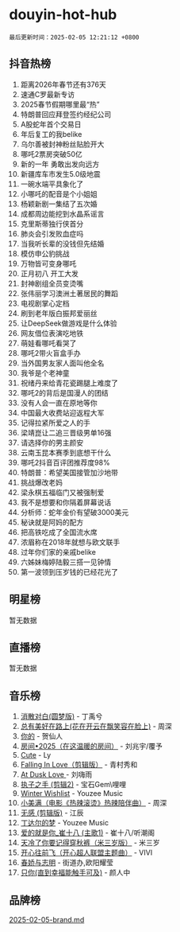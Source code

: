 # douyin-hot-hub

`最后更新时间：2025-02-05 12:21:12 +0800`

## 抖音热榜

1. 距离2026年春节还有376天
1. 速通C罗最新专访
1. 2025春节假期哪里最“热”
1. 特朗普回应拜登签约经纪公司
1. A股蛇年首个交易日
1. 年后复工的我belike
1. 乌尔善被封神粉丝贴脸开大
1. 哪吒2票房突破50亿
1. 新的一年 勇敢出发向远方
1. 新疆库车市发生5.0级地震
1. 一碗水端平具象化了
1. 小哪吒的配音是个小姐姐
1. 杨颖新剧一集结了五次婚
1. 成都周边能挖到水晶系谣言
1. 克里斯蒂独行侠首分
1. 肺炎会引发败血症吗
1. 当我听长辈的没钱但先结婚
1. 模仿申公豹挑战
1. 万物皆可变身哪吒
1. 正月初八 开工大发
1. 封神剧组全员变烫嘴
1. 张伟丽学习澳洲土著居民的舞蹈
1. 电视剧掌心定档
1. 刷到老年版白振邦爱丽丝
1. 让DeepSeek做游戏是什么体验
1. 网友借位表演吃地铁
1. 萌娃看哪吒看哭了
1. 哪吒2带火盲盒手办
1. 当外国男友家人面叫他全名
1. 我爷是个老神童
1. 祝绪丹来给青花瓷踢腿上难度了
1. 哪吒2的背后是国漫人的团结
1. 没有人会一直在原地等你
1. 中国最大收费站迎返程大军
1. 记得拉紧所爱之人的手
1. 梁靖崑让二追三晋级男单16强
1. 请选择你的男主颜安
1. 云南玉昆本赛季到底想干什么
1. 哪吒2抖音百评团推荐度98%
1. 特朗普：希望美国接管加沙地带
1. 挑战爆改老妈
1. 梁永棋五福临门又被强制爱
1. 我不是想要和你隔着屏幕说话
1. 分析师：蛇年金价有望破3000美元
1. 秘诀就是阿妈的配方
1. 把高铁吃成了全国流水席
1. 浓眉称在2018年就想与欧文联手
1. 过年你们家的亲戚belike
1. 六姊妹梅婷陆毅三搭一见钟情
1. 第一波领到压岁钱的已经花光了

## 明星榜

暂无数据

## 直播榜

暂无数据

## 音乐榜

1. [消散对白(圆梦版)](https://sf5-hl-cdn-tos.douyinstatic.com/obj/tos-cn-ve-2774/og4jB5I5IizzoZVAAAzWgBMAsMDWoArfwBOiFs) - 丁禹兮
1. [总有美好在路上(花在开云在飘笑容在脸上)](https://sf5-hl-cdn-tos.douyinstatic.com/obj/tos-cn-ve-2774/oU5u7NwtfBIvaNhoQBszOvAlRiAoiWAVVyBMq4) - 周深
1. [你的](https://sf5-hl-cdn-tos.douyinstatic.com/obj/tos-cn-ve-2774/oYuIeKf42jB7sEV6B2upMdpYAgfrQWj0FeRegh) - 贺仙人
1. [房间•2025（在这温暖的房间）](https://sf5-hl-cdn-tos.douyinstatic.com/obj/tos-cn-ve-2774/oMzJcnT8BgIetASeBfwfEeBQVNfACiCifhfZP7g) - 刘兆宇/覆予
1. [Cute](https://sf5-hl-cdn-tos.douyinstatic.com/obj/tos-cn-ve-2774/o4IbIzHWKAAB4wsS5qMBRiiAlEBGTpQRNfFvuo) - Ly
1. [Falling In Love（剪辑版）](https://sf5-hl-cdn-tos.douyinstatic.com/obj/tos-cn-ve-2774/o8ajpA8zzgBPahbBIO8AcKGBLJezFCRd1wfP9f) - 青村秀和
1. [ At Dusk  Love ](https://sf5-hl-cdn-tos.douyinstatic.com/obj/tos-cn-ve-2774/o8CrpCf5CaYgI4ZrtQgMQAFEfuGqNnRSDQAPBc) - 刘嗨雨
1. [执子之手 (剪辑2)](https://sf5-hl-cdn-tos.douyinstatic.com/obj/tos-cn-ve-2774/oUoZLQjCc31XzqsBnBQUNgeKtYPBcgbFDwtfcu) - 宝石Gem\哩哩
1. [Winter Wishlist](https://sf5-hl-cdn-tos.douyinstatic.com/obj/tos-cn-ve-2774/oIIgUOeamCFCVAzxN6MFRLIBlLGpUqQxeeHrLE) - Youzee Music
1. [小美满（电影《热辣滚烫》热辣陪伴曲）](https://sf5-hl-cdn-tos.douyinstatic.com/obj/tos-cn-ve-2774/o0GAn2lSgfZIDUgtevCGDQYnFg4CwnrBaxbTZL) - 周深
1. [无感 (剪辑版)](https://sf5-hl-cdn-tos.douyinstatic.com/obj/tos-cn-ve-2774/o0eIsUzJBDlQaQFC5OFlgbMEZC1TFYBftOBn6p) - 江辰
1. [丁达尔的梦](https://sf5-hl-cdn-tos.douyinstatic.com/obj/tos-cn-ve-2774/oMU3WirUZBVQkAC9ccG5P2IQirziZM2RTInUY) - Youzee Music
1. [爱的就是你_崔十八 (主歌1)](https://sf5-hl-cdn-tos.douyinstatic.com/obj/tos-cn-ve-2774/oI5BO5DhFZ6UTcNCnZaOCBLtZ7WIMQGfgnXf5E) - 崔十八/听潮阁
1. [天冷了你要记得穿秋裤（米三岁版）](https://sf5-hl-cdn-tos.douyinstatic.com/obj/tos-cn-ve-2774/oQlIwVIDWiZ6BQilAorS7MA0AgCkQDvcZAdm1) - 米三岁
1. [开心往前飞（开心超人联盟主题曲）](https://sf5-hl-cdn-tos.douyinstatic.com/obj/tos-cn-ve-2774/9d8fb7c82cf1421fb93a9fe925275e0a) - VIVI
1. [春娇与志明](https://sf5-hl-cdn-tos.douyinstatic.com/obj/tos-cn-ve-2774/e530d8fceb7044b39707d7f9ff54add1) - 街道办,欧阳耀莹
1. [只你(直到幸福能触手可及)](https://sf5-hl-cdn-tos.douyinstatic.com/obj/tos-cn-ve-2774/o0lBkRDzFTeaVSUz3ZZSCBVtZ5DIMQGfgmEAuE) - 颜人中

## 品牌榜

[2025-02-05-brand.md](2025-02-05-brand.md)
